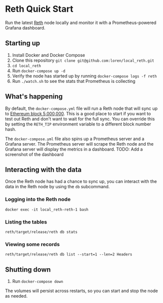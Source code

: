 # Reth Quick Start
Run the latest [Reth](https://github.com/paradigmxyz/reth) node locally and monitor it with a Prometheus-powered Grafana dashboard.

## Starting up
1. Install Docker and Docker Compose
2. Clone this repository `git clone git@github.com:loren/local_reth.git`
3. `cd local_reth`
3. Run `docker-compose up -d`
4. Verify the node has started up by running `docker-compose logs -f reth`
4. Run `./watch.sh` to see the stats that Prometheus is collecting

## What's happening

By default, the `docker-compose.yml` file will run a Reth node that 
will sync up to [Ethereum block 5,000,000](https://etherscan.io/block/5000000). 
This is a good place to start if you want to test out Reth and don't want to wait for the full sync. 
You can override this by setting the `RETH_TIP` environment variable to a different block number hash.

The `docker-compose.yml` file also spins up a Prometheus server and a Grafana server. 
The Prometheus server will scrape the Reth node and the Grafana server will display the metrics in a dashboard.
TODO: Add a screenshot of the dashboard

## Interacting with the data

Once the Reth node has had a chance to sync up, you can interact with the data in the Reth node by using the `db` subcommand.

### Logging into the Reth node

```shell
docker exec -it local_reth-reth-1 bash
```

### Listing the tables
```shell
reth/target/release/reth db stats
```

### Viewing some records
```shell
reth/target/release/reth db list --start=1 --len=2 Headers
```

## Shutting down
1. Run `docker-compose down`

The volumes will persist across restarts, so you can start and stop the node as needed.
